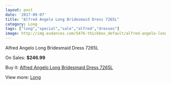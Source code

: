 ```yaml
---
layout: post
date: '2017-09-07'
title: "Alfred Angelo Long Bridesmaid Dress 7265L"
category: Long
tags: ["long","special","sale","alfred","dresses"]
image: http://img.eudances.com/5476-thickbox_default/alfred-angelo-long-bridesmaid-dress-7265l.jpg
---
```

Alfred Angelo Long Bridesmaid Dress 7265L

On Sales: **$246.99**
<a href="https://www.eudances.com/en/long/1880-alfred-angelo-long-bridesmaid-dress-7265l.html"><amp-img layout="responsive" width="600" height="600" src="//img.eudances.com/5476-thickbox_default/alfred-angelo-long-bridesmaid-dress-7265l.jpg" alt="Alfred Angelo Long Bridesmaid Dress 7265L 0" /></a>
<a href="https://www.eudances.com/en/long/1880-alfred-angelo-long-bridesmaid-dress-7265l.html"><amp-img layout="responsive" width="600" height="600" src="//img.eudances.com/5478-thickbox_default/alfred-angelo-long-bridesmaid-dress-7265l.jpg" alt="Alfred Angelo Long Bridesmaid Dress 7265L 1" /></a>
<a href="https://www.eudances.com/en/long/1880-alfred-angelo-long-bridesmaid-dress-7265l.html"><amp-img layout="responsive" width="600" height="600" src="//img.eudances.com/5477-thickbox_default/alfred-angelo-long-bridesmaid-dress-7265l.jpg" alt="Alfred Angelo Long Bridesmaid Dress 7265L 2" /></a>

Buy it: [Alfred Angelo Long Bridesmaid Dress 7265L](https://www.eudances.com/en/long/1880-alfred-angelo-long-bridesmaid-dress-7265l.html "Alfred Angelo Long Bridesmaid Dress 7265L")

View more: [Long](https://www.eudances.com/en/21-long "Long")